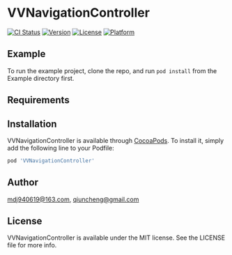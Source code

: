 # VVNavigationController

[![CI Status](https://img.shields.io/travis/mdj940619@163.com/VVNavigationController.svg?style=flat)](https://travis-ci.org/mdj940619@163.com/VVNavigationController)
[![Version](https://img.shields.io/cocoapods/v/VVNavigationController.svg?style=flat)](https://cocoapods.org/pods/VVNavigationController)
[![License](https://img.shields.io/cocoapods/l/VVNavigationController.svg?style=flat)](https://cocoapods.org/pods/VVNavigationController)
[![Platform](https://img.shields.io/cocoapods/p/VVNavigationController.svg?style=flat)](https://cocoapods.org/pods/VVNavigationController)

## Example

To run the example project, clone the repo, and run `pod install` from the Example directory first.

## Requirements

## Installation

VVNavigationController is available through [CocoaPods](https://cocoapods.org). To install
it, simply add the following line to your Podfile:

```ruby
pod 'VVNavigationController'
```

## Author

mdj940619@163.com, qiuncheng@gmail.com

## License

VVNavigationController is available under the MIT license. See the LICENSE file for more info.

